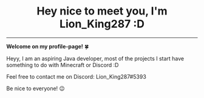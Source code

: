<h1 align="center">Hey nice to meet you, I'm Lion_King287 :D</h1>

<hr>

**Welcome on my profile-page!** 🍀

Heyy, I am an aspiring Java developer, 
most of the projects I start have something to do with Minecraft or Discord :D

Feel free to contact me on Discord: Lion_King287#5393

Be nice to everyone! 😉
